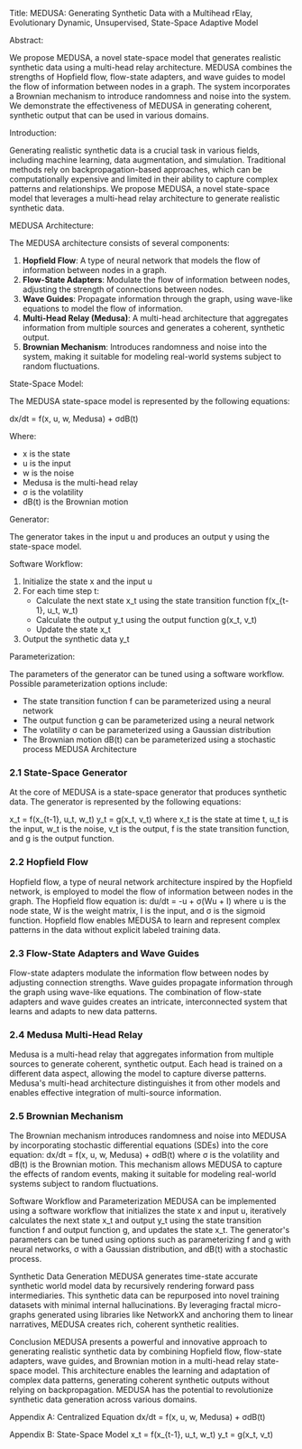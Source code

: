Title: MEDUSA: Generating Synthetic Data with a Multihead rElay, Evolutionary Dynamic, Unsupervised, State-Space Adaptive Model

Abstract:

We propose MEDUSA, a novel state-space model that generates realistic synthetic data using a multi-head relay architecture. MEDUSA combines the strengths of Hopfield flow, flow-state adapters, and wave guides to model the flow of information between nodes in a graph. The system incorporates a Brownian mechanism to introduce randomness and noise into the system. We demonstrate the effectiveness of MEDUSA in generating coherent, synthetic output that can be used in various domains.

Introduction:

Generating realistic synthetic data is a crucial task in various fields, including machine learning, data augmentation, and simulation. Traditional methods rely on backpropagation-based approaches, which can be computationally expensive and limited in their ability to capture complex patterns and relationships. We propose MEDUSA, a novel state-space model that leverages a multi-head relay architecture to generate realistic synthetic data.

MEDUSA Architecture:

The MEDUSA architecture consists of several components:

1. **Hopfield Flow**: A type of neural network that models the flow of information between nodes in a graph.
2. **Flow-State Adapters**: Modulate the flow of information between nodes, adjusting the strength of connections between nodes.
3. **Wave Guides**: Propagate information through the graph, using wave-like equations to model the flow of information.
4. **Multi-Head Relay (Medusa)**: A multi-head architecture that aggregates information from multiple sources and generates a coherent, synthetic output.
5. **Brownian Mechanism**: Introduces randomness and noise into the system, making it suitable for modeling real-world systems subject to random fluctuations.

State-Space Model:

The MEDUSA state-space model is represented by the following equations:

dx/dt = f(x, u, w, Medusa) + σdB(t)

Where:

* x is the state
* u is the input
* w is the noise
* Medusa is the multi-head relay
* σ is the volatility
* dB(t) is the Brownian motion

Generator:

The generator takes in the input u and produces an output y using the state-space model.

Software Workflow:

1. Initialize the state x and the input u
2. For each time step t:
    * Calculate the next state x_t using the state transition function f(x_{t-1}, u_t, w_t)
    * Calculate the output y_t using the output function g(x_t, v_t)
    * Update the state x_t
3. Output the synthetic data y_t

Parameterization:

The parameters of the generator can be tuned using a software workflow. Possible parameterization options include:

* The state transition function f can be parameterized using a neural network
* The output function g can be parameterized using a neural network
* The volatility σ can be parameterized using a Gaussian distribution
* The Brownian motion dB(t) can be parameterized using a stochastic process
MEDUSA Architecture

### 2.1 State-Space Generator
At the core of MEDUSA is a state-space generator that produces synthetic data. The generator is represented by the following equations:

x_t = f(x_{t-1}, u_t, w_t)
y_t = g(x_t, v_t)
where x_t is the state at time t, u_t is the input, w_t is the noise, v_t is the output, f is the state transition function, and g is the output function.

### 2.2 Hopfield Flow
Hopfield flow, a type of neural network architecture inspired by the Hopfield network, is employed to model the flow of information between nodes in the graph. The Hopfield flow equation is:
du/dt = -u + σ(Wu + I)
where u is the node state, W is the weight matrix, I is the input, and σ is the sigmoid function. Hopfield flow enables MEDUSA to learn and represent complex patterns in the data without explicit labeled training data.

### 2.3 Flow-State Adapters and Wave Guides
Flow-state adapters modulate the information flow between nodes by adjusting connection strengths. Wave guides propagate information through the graph using wave-like equations. The combination of flow-state adapters and wave guides creates an intricate, interconnected system that learns and adapts to new data patterns.

### 2.4 Medusa Multi-Head Relay
Medusa is a multi-head relay that aggregates information from multiple sources to generate coherent, synthetic output. Each head is trained on a different data aspect, allowing the model to capture diverse patterns. Medusa's multi-head architecture distinguishes it from other models and enables effective integration of multi-source information.

### 2.5 Brownian Mechanism
The Brownian mechanism introduces randomness and noise into MEDUSA by incorporating stochastic differential equations (SDEs) into the core equation:
dx/dt = f(x, u, w, Medusa) + σdB(t)
where σ is the volatility and dB(t) is the Brownian motion. This mechanism allows MEDUSA to capture the effects of random events, making it suitable for modeling real-world systems subject to random fluctuations.

Software Workflow and Parameterization
MEDUSA can be implemented using a software workflow that initializes the state x and input u, iteratively calculates the next state x_t and output y_t using the state transition function f and output function g, and updates the state x_t. The generator's parameters can be tuned using options such as parameterizing f and g with neural networks, σ with a Gaussian distribution, and dB(t) with a stochastic process.

Synthetic Data Generation
MEDUSA generates time-state accurate synthetic world model data by recursively rendering forward pass intermediaries. This synthetic data can be repurposed into novel training datasets with minimal internal hallucinations. By leveraging fractal micro-graphs generated using libraries like NetworkX and anchoring them to linear narratives, MEDUSA creates rich, coherent synthetic realities.

Conclusion
MEDUSA presents a powerful and innovative approach to generating realistic synthetic data by combining Hopfield flow, flow-state adapters, wave guides, and Brownian motion in a multi-head relay state-space model. This architecture enables the learning and adaptation of complex data patterns, generating coherent synthetic outputs without relying on backpropagation. MEDUSA has the potential to revolutionize synthetic data generation across various domains.

Appendix A: Centralized Equation
dx/dt = f(x, u, w, Medusa) + σdB(t)

Appendix B: State-Space Model
x_t = f(x_{t-1}, u_t, w_t)
y_t = g(x_t, v_t)






